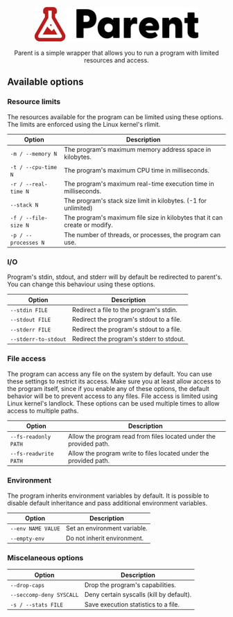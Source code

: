 <div align="center">
  <img src=".github/icon.svg" alt="Logo" height="80">
  <p>Parent is a simple wrapper that allows you to run a program with limited resources and access.</p>
</div>


## Available options

### Resource limits

The resources available for the program can be limited using these options. The limits are enforced using the Linux
kernel's rlimit.

| Option               | Description                                                                |
|----------------------|----------------------------------------------------------------------------|
| `-m / --memory N`    | The program's maximum memory address space in kilobytes.                   |
| `-t / --cpu-time N`  | The program's maximum CPU time in milliseconds.                            |
| `-r / --real-time N` | The program's maximum real-time execution time in milliseconds.            |
| `--stack N`          | The program's stack size limit in kilobytes. (-1 for unlimited)            |
| `-f / --file-size N` | The program's maximum file size in kilobytes that it can create or modify. |
| `-p / --processes N` | The number of threads, or processes, the program can use.                  |

### I/O

Program's stdin, stdout, and stderr will by default be redirected to parent's. You can change this behaviour using these
options.

| Option               | Description                              |
|----------------------|------------------------------------------|
| `--stdin FILE`       | Redirect a file to the program's stdin.  |
| `--stdout FILE`      | Redirect the program's stdout to a file. |
| `--stderr FILE`      | Redirect the program's stdout to a file. |
| `--stderr-to-stdout` | Redirect the program's stderr to stdout. |

### File access

The program can access any file on the system by default. You can use these settings to restrict its access. Make sure 
you at least allow access to the program itself, since if you enable any of these options, the default behavior will be 
to prevent access to any files. File access is limited using Linux kernel's landlock. These options can be used multiple
times to allow access to multiple paths.

| Option                | Description                                                        |
|-----------------------|--------------------------------------------------------------------|
| `--fs-readonly PATH`  | Allow the program read from files located under the provided path. |
| `--fs-readwrite PATH` | Allow the program write to files located under the provided path.  |

### Environment

The program inherits environment variables by default. It is possible to disable default inheritance and pass additional
environment variables.

| Option             | Description                  |
|--------------------|------------------------------|
| `--env NAME VALUE` | Set an environment variable. |
| `--empty-env`      | Do not inherit environment.  |

### Miscelaneous options

| Option                   | Description                              |
|--------------------------|------------------------------------------|
| `--drop-caps`            | Drop the program's capabilities.         |
| `--seccomp-deny SYSCALL` | Deny certain syscalls (kill by default). |
| `-s / --stats FILE`      | Save execution statistics to a file.     |
